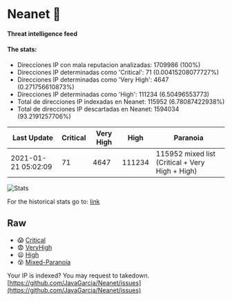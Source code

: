 # Neanet :hocho:
#### Threat intelligence feed
#### The stats:

- Direcciones IP con mala reputacion analizadas: 1709986 (100%)
- Direcciones IP determinadas como 'Critical':  71 (0.00415208077727%)
- Direcciones IP determinadas como 'Very High':  4647 (0.271756610873%)
- Direcciones IP determinadas como 'High':  111234 (6.50496553773)
- Total de direcciones IP indexadas en Neanet:  115952 (6.78087422938%)
- Total de direcciones IP descartadas en Neanet:  1594034 (93.2191257706%)

| Last Update | Critical | Very High | High | Paranoia |
| --- | --- | --- | --- | --- |
| 2021-01-21 05:02:09 | 71 | 4647 | 111234 | 115952 mixed list (Critical + Very High + High)|

![Stats](https://docs.google.com/spreadsheets/d/e/2PACX-1vSnaNMIXVabIpDJjufMlzH7poXnshF3mgd8Is1g9ytUEzVsP5my4Trn8f-xkoLLQ38xpL3HtmUexLo6/pubchart?oid=501124687&format=image)

For the historical stats go to: [link](/stats.csv)
## Raw
- :scream: [Critical](https://raw.githubusercontent.com/JavaGarcia/Neanet/master/blacklists/neanet_critical.txt)
- :fearful: [VeryHigh](https://raw.githubusercontent.com/JavaGarcia/Neanet/master/blacklists/neanet_veryHigh.txtt)
- :frowning: [High](https://raw.githubusercontent.com/JavaGarcia/Neanet/master/blacklists/neanet_high.txt)
- :dizzy_face: [Mixed-Paranoia](https://raw.githubusercontent.com/JavaGarcia/Neanet/master/blacklists/neanet_all.txt)


Your IP is indexed? You may request to takedown. [https://github.com/JavaGarcia/Neanet/issues](https://github.com/JavaGarcia/Neanet/issues)


































































































































































































































































































































































































































































































































































































































































































































































































































































































































































































































































































































































































































































































































































































































































































































































































































































































































































































































































































































































































































































































































































































































































































































































































































































































































































































































































































































































































































































































































































































































































































































































































































































































































































































































































































































































































































































































































































































